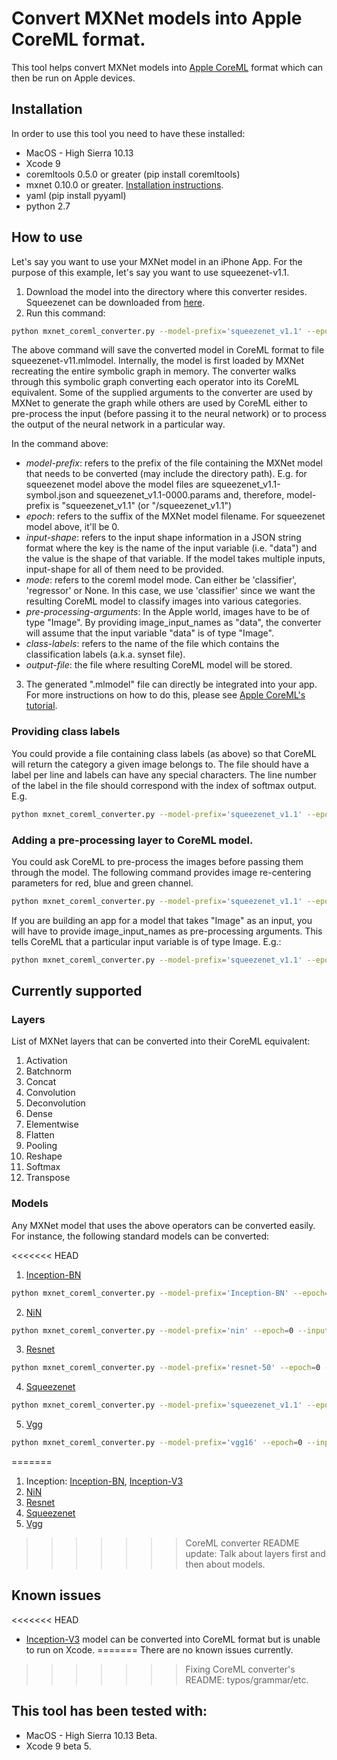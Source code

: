 # Convert MXNet models into Apple CoreML format.

This tool helps convert MXNet models into [Apple CoreML](https://developer.apple.com/documentation/coreml) format which can then be run on Apple devices.

## Installation
In order to use this tool you need to have these installed:
* MacOS - High Sierra 10.13
* Xcode 9
* coremltools 0.5.0 or greater (pip install coremltools)
* mxnet 0.10.0 or greater. [Installation instructions](http://mxnet.io/get_started/install.html).
* yaml (pip install pyyaml)
* python 2.7

## How to use
Let's say you want to use your MXNet model in an iPhone App. For the purpose of this example, let's say you want to use squeezenet-v1.1.

1. Download the model into the directory where this converter resides. Squeezenet can be downloaded from [here](http://data.mxnet.io/models/imagenet/squeezenet/).
2. Run this command:

  ```bash
python mxnet_coreml_converter.py --model-prefix='squeezenet_v1.1' --epoch=0 --input-shape='{"data":"3,227,227"}' --mode=classifier --pre-processing-arguments='{"image_input_names":"data"}' --class-labels classLabels.txt --output-file="squeezenetv11.mlmodel"
```

  The above command will save the converted model in CoreML format to file squeezenet-v11.mlmodel. Internally, the model is first loaded by MXNet recreating the entire symbolic graph in memory. The converter walks through this symbolic graph converting each operator into its CoreML equivalent. Some of the supplied arguments to the converter are used by MXNet to generate the graph while others are used by CoreML either to pre-process the input (before passing it to the neural network) or to process the output of the neural network in a particular way.

  In the command above:

  * _model-prefix_: refers to the prefix of the file containing the MXNet model that needs to be converted (may include the directory path). E.g. for squeezenet model above the model files are squeezenet_v1.1-symbol.json and squeezenet_v1.1-0000.params and, therefore, model-prefix is "squeezenet_v1.1" (or "<directory-where-model-exists>/squeezenet_v1.1")
  * _epoch_: refers to the suffix of the MXNet model filename. For squeezenet model above, it'll be 0.
  * _input-shape_: refers to the input shape information in a JSON string format where the key is the name of the input variable (i.e. "data") and the value is the shape of that variable. If the model takes multiple inputs, input-shape for all of them need to be provided.
  * _mode_: refers to the coreml model mode. Can either be 'classifier', 'regressor' or None. In this case, we use 'classifier' since we want the resulting CoreML model to classify images into various categories.
  * _pre-processing-arguments_: In the Apple world, images have to be of type "Image". By providing image_input_names as "data", the converter will assume that the input variable "data" is of type "Image".
  * _class-labels_: refers to the name of the file which contains the classification labels (a.k.a. synset file).
  * _output-file_: the file where resulting CoreML model will be stored.

3. The generated ".mlmodel" file can directly be integrated into your app. For more instructions on how to do this, please see [Apple CoreML's tutorial](https://developer.apple.com/documentation/coreml/integrating_a_core_ml_model_into_your_app).


### Providing class labels
You could provide a file containing class labels (as above) so that CoreML will return the category a given image belongs to. The file should have a label per line and labels can have any special characters. The line number of the label in the file should correspond with the index of softmax output. E.g.

```bash
python mxnet_coreml_converter.py --model-prefix='squeezenet_v1.1' --epoch=0 --input-shape='{"data":"3,227,227"}' --mode=classifier --class-labels classLabels.txt --output-file="squeezenetv11.mlmodel"
```

### Adding a pre-processing layer to CoreML model.
You could ask CoreML to pre-process the images before passing them through the model. The following command provides image re-centering parameters for red, blue and green channel.

```bash
python mxnet_coreml_converter.py --model-prefix='squeezenet_v1.1' --epoch=0 --input-shape='{"data":"3,224,224"}' --pre-processing-arguments='{"red_bias":127,"blue_bias":117,"green_bias":103}' --output-file="squeezenet_v11.mlmodel"
```

If you are building an app for a model that takes "Image" as an input, you will have to provide image_input_names as pre-processing arguments. This tells CoreML that a particular input variable is of type Image. E.g.:

```bash
python mxnet_coreml_converter.py --model-prefix='squeezenet_v1.1' --epoch=0 --input-shape='{"data":"3,224,224"}' --pre-processing-arguments='{"red_bias":127,"blue_bias":117,"green_bias":103,"image_input_names":"data"}' --output-file="squeezenet_v11.mlmodel"
```

## Currently supported
### Layers
List of MXNet layers that can be converted into their CoreML equivalent:

1. Activation
2. Batchnorm
3. Concat
4. Convolution
5. Deconvolution
6. Dense
7. Elementwise
8. Flatten
9. Pooling
10. Reshape
11. Softmax
12. Transpose

### Models
Any MXNet model that uses the above operators can be converted easily. For instance, the following standard models can be converted:

<<<<<<< HEAD
1. [Inception-BN](http://data.mxnet.io/models/imagenet/inception-bn/)

```bash
python mxnet_coreml_converter.py --model-prefix='Inception-BN' --epoch=126 --input-shape='{"data":"3,224,224"}' --mode=classifier --pre-processing-arguments='{"image_input_names":"data"}' --class-labels classLabels.txt --output-file="InceptionBN.mlmodel"
```

2. [NiN](http://data.dmlc.ml/models/imagenet/nin/)

```bash
python mxnet_coreml_converter.py --model-prefix='nin' --epoch=0 --input-shape='{"data":"3,224,224"}' --mode=classifier --pre-processing-arguments='{"image_input_names":"data"}' --class-labels classLabels.txt --output-file="nin.mlmodel"
```

3. [Resnet](http://data.mxnet.io/models/imagenet/resnet/)

```bash
python mxnet_coreml_converter.py --model-prefix='resnet-50' --epoch=0 --input-shape='{"data":"3,224,224"}' --mode=classifier --pre-processing-arguments='{"image_input_names":"data"}' --class-labels classLabels.txt --output-file="resnet50.mlmodel"
```

4. [Squeezenet](http://data.mxnet.io/models/imagenet/squeezenet/)

```bash
python mxnet_coreml_converter.py --model-prefix='squeezenet_v1.1' --epoch=0 --input-shape='{"data":"3,227,227"}' --mode=classifier --pre-processing-arguments='{"image_input_names":"data"}' --class-labels classLabels.txt --output-file="squeezenetv11.mlmodel"
```

5. [Vgg](http://data.mxnet.io/models/imagenet/vgg/)

```bash
python mxnet_coreml_converter.py --model-prefix='vgg16' --epoch=0 --input-shape='{"data":"3,224,224"}' --mode=classifier --pre-processing-arguments='{"image_input_names":"data"}' --class-labels classLabels.txt --output-file="vgg16.mlmodel"
```
=======
1. Inception: [Inception-BN](http://data.mxnet.io/models/imagenet/inception-bn/), [Inception-V3](http://data.mxnet.io/models/imagenet/inception-v3.tar.gz)
2. [NiN](http://data.dmlc.ml/models/imagenet/nin/)
2. [Resnet](http://data.mxnet.io/models/imagenet/resnet/)
3. [Squeezenet](http://data.mxnet.io/models/imagenet/squeezenet/)
4. [Vgg](http://data.mxnet.io/models/imagenet/vgg/)
>>>>>>> CoreML converter README update: Talk about layers first and then about models.

## Known issues
<<<<<<< HEAD
* [Inception-V3](http://data.mxnet.io/models/imagenet/inception-v3.tar.gz) model can be converted into CoreML format but is unable to run on Xcode.
=======
There are no known issues currently.
>>>>>>> Fixing CoreML converter's README: typos/grammar/etc.

## This tool has been tested with:
* MacOS - High Sierra 10.13 Beta.
* Xcode 9 beta 5.

